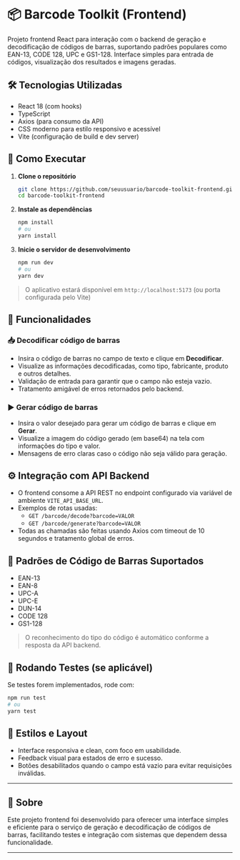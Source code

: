 
# 📦 Barcode Toolkit (Frontend)

Projeto frontend React para interação com o backend de geração e decodificação de códigos de barras, suportando padrões populares como EAN-13, CODE 128, UPC e GS1-128. Interface simples para entrada de códigos, visualização dos resultados e imagens geradas.

## 🛠️ Tecnologias Utilizadas

- React 18 (com hooks)
- TypeScript
- Axios (para consumo da API)
- CSS moderno para estilo responsivo e acessível
- Vite (configuração de build e dev server)

## 🚀 Como Executar

1. **Clone o repositório**
   ```bash
   git clone https://github.com/seuusuario/barcode-toolkit-frontend.git
   cd barcode-toolkit-frontend
   ```

2. **Instale as dependências**
   ```bash
   npm install
   # ou
   yarn install
   ```

3. **Inicie o servidor de desenvolvimento**
   ```bash
   npm run dev
   # ou
   yarn dev
   ```

> O aplicativo estará disponível em `http://localhost:5173` (ou porta configurada pelo Vite)

## 🔄 Funcionalidades

### 📥 Decodificar código de barras

- Insira o código de barras no campo de texto e clique em **Decodificar**.
- Visualize as informações decodificadas, como tipo, fabricante, produto e outros detalhes.
- Validação de entrada para garantir que o campo não esteja vazio.
- Tratamento amigável de erros retornados pelo backend.

### ▶️ Gerar código de barras

- Insira o valor desejado para gerar um código de barras e clique em **Gerar**.
- Visualize a imagem do código gerado (em base64) na tela com informações do tipo e valor.
- Mensagens de erro claras caso o código não seja válido para geração.

## ⚙️ Integração com API Backend

- O frontend consome a API REST no endpoint configurado via variável de ambiente `VITE_API_BASE_URL`.
- Exemplos de rotas usadas:
    - `GET /barcode/decode?barcode=VALOR`
    - `GET /barcode/generate?barcode=VALOR`
- Todas as chamadas são feitas usando Axios com timeout de 10 segundos e tratamento global de erros.

## 📘 Padrões de Código de Barras Suportados

- EAN-13
- EAN-8
- UPC-A
- UPC-E
- DUN-14
- CODE 128
- GS1-128

> O reconhecimento do tipo do código é automático conforme a resposta da API backend.

## 🧪 Rodando Testes (se aplicável)

Se testes forem implementados, rode com:

```bash
npm run test
# ou
yarn test
```

## 🎨 Estilos e Layout

- Interface responsiva e clean, com foco em usabilidade.
- Feedback visual para estados de erro e sucesso.
- Botões desabilitados quando o campo está vazio para evitar requisições inválidas.

---

## 🧠 Sobre

Este projeto frontend foi desenvolvido para oferecer uma interface simples e eficiente para o serviço de geração e decodificação de códigos de barras, facilitando testes e integração com sistemas que dependem dessa funcionalidade.

---
